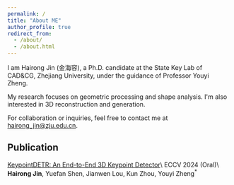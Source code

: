 ```yaml
---
permalink: /
title: "About ME"
author_profile: true
redirect_from: 
  - /about/
  - /about.html
---
```


I am Hairong Jin (金海容), a Ph.D. candidate at the State Key Lab of CAD&CG, Zhejiang University, under the guidance of Professor Youyi Zheng.

My research focuses on geometric processing and shape analysis. I'm also interested in 3D reconstruction and generation.

For collaboration or inquiries, feel free to contact me at hairong_jin@zju.edu.cn.

Publication
------
[KeypointDETR: An End-to-End 3D Keypoint Detector](https://link.springer.com/chapter/10.1007/978-3-031-72904-1_22)\\
ECCV 2024 (Oral)\\
**Hairong Jin**, Yuefan Shen, Jianwen Lou, Kun Zhou, Youyi Zheng<sup>*</sup>


